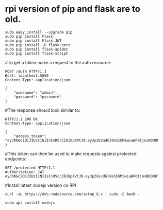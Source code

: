 # rpi version of pip and flask are to old.
```
sudo easy_install --upgrade pip
sudo pip install Flask
sudo pip install Flask-JWT
sudo pip install -U flask-cors
sudo pip install flask-apidoc
sudo pip install flask-script
```




#To get a token make a request to the auth resource:
```
POST /auth HTTP/1.1
Host: localhost:5000
Content-Type: application/json

{
    "username": "admin",
    "password": "password"
}
```
#The response should look similar to:
```
HTTP/1.1 200 OK
Content-Type: application/json

{
    "access_token": "eyJhbGciOiJIUzI1NiIsInR5cCI6IkpXVCJ9.eyJpZGVudGl0eSI6MSwiaWF0IjoxNDQ0OTE3NjQwLCJuYmYiOjE0NDQ5MTc2NDAsImV4cCI6MTQ0NDkxNzk0MH0.KPmI6WSjRjlpzecPvs3q_T3cJQvAgJvaQAPtk1abC_E"
}
```
#This token can then be used to make requests against protected endpoints:
```
GET /protected HTTP/1.1
Authorization: JWT eyJhbGciOiJIUzI1NiIsInR5cCI6IkpXVCJ9.eyJpZGVudGl0eSI6MSwiaWF0IjoxNDQ0OTE3NjQwLCJuYmYiOjE0NDQ5MTc2NDAsImV4cCI6MTQ0NDkxNzk0MH0.KPmI6WSjRjlpzecPvs3q_T3cJQvAgJvaQAPtk1abC_E
```





#Install latest nodejs version on RPI
```
curl -sL https://deb.nodesource.com/setup_8.x | sudo -E bash -
```
```
sudo apt install nodejs
```



